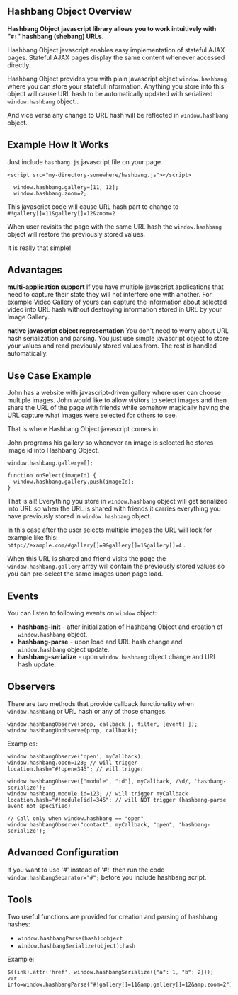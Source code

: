 ## Hashbang Object Overview

**Hashbang Object javascript library allows you to work intuitively with "`#!`" hashbang (shebang) URLs.**

Hashbang Object javascript enables easy implementation of
stateful AJAX pages. Stateful AJAX pages display the same content
whenever accessed directly.

Hashbang Object provides you with plain javascript object
`window.hashbang` where you can store your stateful
information. Anything you store into this object will cause URL
hash to be automatically updated with serialized
`window.hashbang` object..

And vice versa any change to URL hash will be reflected in
`window.hashbang` object.

## Example How It Works

Just include `hashbang.js` javascript file on your page.

`<script src="my-directory-somewhere/hashbang.js"></script>`

```
  window.hashbang.gallery=[11, 12];
  window.hashbang.zoom=2;
```

This javascript code will cause URL hash part to change to
`#!gallery[]=11&gallery[]=12&zoom=2`

When user revisits the page with the same URL hash the `window.hashbang` object will restore the previously stored values.

It is really that simple!

## Advantages

**multi-application support**
If you have multiple javascript applications that need to
capture their state they will not interfere one with
another. For example Video Gallery of yours can capture the
information about selected video into URL hash without
destroying information stored in URL by your Image Gallery.

**native javascript object representation**
You don't need to worry about URL hash serialization and parsing.
You just use simple javascript object to store your
values and read previously stored values from. The rest is
handled automatically.

## Use Case Example

John has a website with javascript-driven gallery where user can
choose multiple images.  John would like to allow visitors to
select images and then share the URL of the page with friends
while somehow magically having the URL capture what images were
selected for others to see.

That is where Hashbang Object javascript comes in.

John programs his gallery so whenever an image is selected he
stores image id into Hashbang Object.

```
window.hashbang.gallery=[];

function onSelect(imageId) {
  window.hashbang.gallery.push(imageId);
}
```

That is all! Everything you store in
`window.hashbang` object will get serialized into URL
so when the URL is shared with friends it carries everything
you have previously stored in `window.hashbang` object.

In this case after the user selects multiple images the URL will look for example like this:
`http://example.com/#gallery[]=9&gallery[]=1&gallery[]=4` .

When this URL is shared and friend visits the page the `window.hashbang.gallery` array
will contain the previously stored values so you can pre-select the same images upon page load.

## Events

You can listen to following events on `window` object:

*   **hashbang-init** - after initialization of Hashbang Object and creation of `window.hashbang` object.
*   **hashbang-parse** - upon load and URL hash change and `window.hashbang` object update.
*   **hashbang-serialize** - upon `window.hashbang` object change and URL hash update.

## Observers

There are two methods that provide callback functionality when `window.hashbang`
or URL hash or any of those changes.

```
window.hashbangObserve(prop, callback [, filter, [event] ]);
window.hashbangUnobserve(prop, callback);
```

Examples:
```
window.hashbangObserve('open', myCallback);
window.hashbang.open=123; // will trigger
location.hash="#!open=345"; // will trigger

window.hashbangObserve(["module", "id"], myCallback, /\d/, 'hashbang-serialize');
window.hashbang.module.id=123; // will trigger myCallback
location.hash="#!module[id]=345"; // will NOT trigger (hashbang-parse event not specified)

// Call only when window.hashbang == "open"
window.hashbangObserve("contact", myCallback, "open", 'hashbang-serialize');
```

## Advanced Configuration

If you want to use '#' instead of '#!' then run the code
`window.hashbangSeparator="#";` before you include
hashbang script.

## Tools

Two useful functions are provided for creation and parsing of hashbang hashes:

*   `window.hashbangParse(hash):object`
*   `window.hashbangSerialize(object):hash`

Example:
```
$(link).attr('href', window.hashbangSerialize({"a": 1, "b": 2}));
var info=window.hashbangParse("#!gallery[]=11&amp;gallery[]=12&amp;zoom=2");
```

